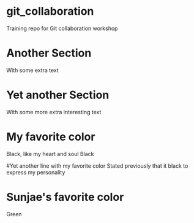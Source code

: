 # git_collaboration
Training repo for Git collaboration workshop

# Another Section
With some extra text

# Yet another Section
With some more extra interesting text

# My favorite color
Black, like my heart and soul
Black

#Yet another line with my favorite color
Stated previously that it black to express my personality

# Sunjae's favorite color
Green

